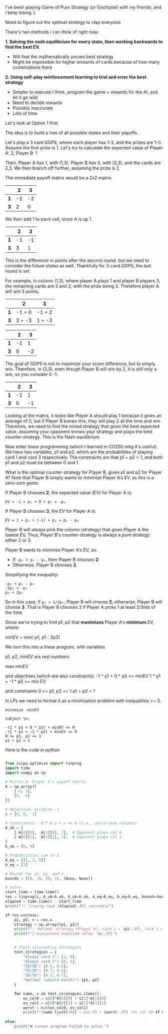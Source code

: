 I've been playing Game of Pure Strategy (or Goofspiel) with my friends, and I keep losing :)

Need to figure out the optimal strategy to clap everyone

There's two methods I can think of right now:

**1. Solving the nash equilibrium for every state, then working backwards to find the best EV.**

- Will find the mathematically proven best strategy
- Might be impossible for higher amounts of cards because of how many combinations there

**2. Using self-play reinforcement learning to trial and error the best strategy**

- Simpler to execute I think, program the game + rewards for the AI, and let it go wild
- Need to decide rewards
- Possibly inaccurate
- Lots of time



Let's look at Option 1 first.

The idea is to build a tree of all possible states and their payoffs.

Let's play a 3 card GOPS, where each player has 1-3, and the prizes are 1-3. Assume the first prize is 1. Let's try to calculate the expected value of Player A: 2, Player B: 1

Then, Player A has 1, with (1,3), Player B has 0, with (2,3), and the cards are 2,3. We then branch off further, assuming the prize is 2.

The immediate payoff matrix would be a 2x2 matrix.

|       | 2   | 3   |
|-------|-----|-----|
| **1** | -2  | -2  |
| **3** |  2  |  0  |

We then add 1 to each cell, since A is up 1.

|       | 2   | 3   |
|-------|-----|-----|
| **1** | -1  | -1  |
| **3** |  3  |  1  |

This is the difference in points after the second round, but we need to consider the future states as well. Thankfully for 3-card GOPS, the last round is set.

For example, in column (1,3), where player A plays 1 and player B players 3, the remaining cards are 3 and 2, with the prize being 3. Therefore player A will win 3 points.

|       | 2         | 3         |
|-------|-----------|-----------|
| **1** | -1 + 0    | -1 + 2    |
| **3** |  3 + -3   |  1 + -3   |


|       | 2   | 3   |
|-------|-----|-----|
| **1** | -1  |  1  |
| **3** |  0  | -2  |

The goal of GOPS is not to maximize your score difference, but to simply win. Therefore, in (3,3), even though Player B will win by 2, it is still only a win, so you consider it -1.

|       | 2   | 3   |
|-------|-----|-----|
| **1** | -1  |  1  |
| **3** |  0  | -1  |

Looking at the matrix, it looks like Player A should play 1 because it gives an average of 0, but if Player B knows this, they will play 2 all the time and win. Therefore, we need to find the mixed strategy that gives the best expected value, assuming your opponent knows your strategy and plays the best counter-strategy. This is the Nash equilibrium.

Now enter linear programming (which I learned in CO250 omg it's useful). We have two variables, p1 and p2, which are the probabilities of playing card 1 and card 3 respectively. The constraints are that p1 + p2 = 1, and both p1 and p2 must be between 0 and 1.

What is the optimal counter-strategy for Player B, given p1 and p2 for Player A? Note that Player B simply wants to minimize Player A's EV, as this is a zero-sum game.

If Player B chooses **2**, the expected value (EV) for Player A is:

```
EV = -1 × p₁ + 0 × p₂ = -p₁
```

If Player B chooses **3**, the EV for Player A is:

```
EV = 1 × p₁ + (-1) × p₂ = p₁ - p₂
```

Player B will always pick the column (strategy) that gives Player A the lowest EV. Thus, Player B's counter-strategy is always a pure strategy: either 2 or 3.

Player B wants to minimize Player A's EV, so:

- If `-p₁ < p₁ - p₂`, then Player B chooses **2**.
- Otherwise, Player B chooses **3**.

Simplifying the inequality:

```
-p₁ < p₁ - p₂
-2p₁ < -p₂
p₂ < 2p₁
```

So in this case, if `p₁ > 1/2p₂`, Player B will choose **2**; otherwise, Player B will choose **3**. That is Player B chooses 2 if Player A picks 1 at least 2/3rds of the time.

Since we're trying to find p1, p2 that **maximizes** Player A's **minimum** EV, where:

minEV = min(-p1, p1 - 2p2)

We turn this into a linear program, with variables

p1, p2, minEV are real numbers

max minEV

and objectives (which are also constraints): 
-1 * p1 + 0 * p2 >= minEV
1 * p1 + -1 * p2 >= min EV

and constraints
0 <= p1, p2 <= 1
p1 + p2 = 1

In LPs we need to format it as a minimzation problem with inequalities <= 0.

```
minimize -minEV

subject to:

-(1 * p1 + 0 * p2) + minEV <= 0
-(1 * p1 + -1 * p2) + minEV <= 0
0 <= p1, p2 <= 1
p1 + p2 = 1
```

Here is the code in python
```python

from scipy.optimize import linprog
import time
import numpy as np

# Matrix A: Player A's payoff matrix
A = np.array([
    [-1, 1],
    [0, -1]
])

# Objective: minimize -v
c = [0, 0, -1]

# Constraints: -A^T @ p + v <= 0 (i.e., worst-case columns)
A_ub = [
    [-A[0][0], -A[1][0], 1],  # Opponent plays col 0
    [-A[0][1], -A[1][1], 1],  # Opponent plays col 1
]
b_ub = [0, 0]

# Probabilities sum to 1
A_eq = [[1, 1, 0]]
b_eq = [1]

# Bounds for p1, p2, and v
bounds = [(0, 1), (0, 1), (None, None)]

# Solve
start_time = time.time()
res = linprog(c, A_ub=A_ub, b_ub=b_ub, A_eq=A_eq, b_eq=b_eq, bounds=bounds, method='highs')
elapsed = time.time() - start_time
print(f"⏱ linprog took {elapsed:.6f} seconds\n")

if res.success:
    p1, p2, v = res.x
    strategy = np.array([p1, p2])
    print(f"✅ Optimal strategy (Player A): card 1 = {p1:.3f}, card 3 = {p2:.3f}")
    print(f"🎯 Guaranteed expected value: {v:.3f}")
    

    # Check alternative strategies
    test_strategies = {
        "Always card 1": [1, 0],
        "Always card 3": [0, 1],
        "50/50": [0.5, 0.5],
        "70/30": [0.7, 0.3],
        "30/70": [0.3, 0.7],
        "Optimal (should match)": [p1, p2]
    }

    for name, s in test_strategies.items():
        ev_col0 = s[0]*A[0][0] + s[1]*A[1][0]
        ev_col1 = s[0]*A[0][1] + s[1]*A[1][1]
        worst = min(ev_col0, ev_col1)
        print(f"{name.ljust(20)} → min EV = {worst:.3f} (vs col {0 if ev_col0 < ev_col1 else 1})")
    
else:
    print("❌ Linear program failed to solve.")
```